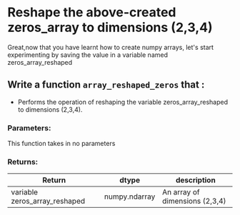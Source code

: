 # Reshape the above-created zeros_array to dimensions (2,3,4)
Great,now that you have learnt how to create numpy arrays, let's start experimenting by saving the value in a variable named zeros_array_reshaped

## Write a function `array_reshaped_zeros` that :
* Performs the operation of reshaping the variable zeros_array_reshaped to dimensions (2,3,4).

### Parameters:
This function takes in no parameters

### Returns:
| Return | dtype | description |
| --- | --- | --- |
| variable zeros_array_reshaped | numpy.ndarray | An array of dimensions (2,3,4)|


